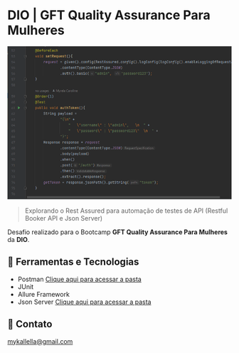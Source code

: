 # DIO | GFT Quality Assurance Para Mulheres

![preview](./github/preview.png)
 
 > Explorando o Rest Assured para automação de testes de API (Restful Booker API e Json Server)

 Desafio realizado para o Bootcamp **GFT Quality Assurance Para Mulheres** da **DIO**.

## 🔧 Ferramentas e Tecnologias

- Postman [Clique aqui para acessar a pasta](../PostmanCollection)
- JUnit
- Allure Framework
- Json Server  [Clique aqui para acessar a pasta](../JsonServer)

## 🔗 Contato

mykallella@gmail.com
